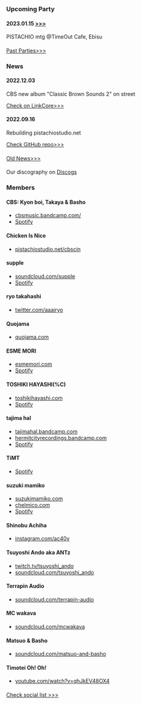 ### Upcoming Party

#### 2023.01.15 [>>>](https://twitter.com/percent_c/status/1599328364875378688)

PISTACHIO mtg @TimeOut Cafe, Ebisu

<!-- No scheduled L(@_@;) -->

#### 
[Past Parties>>>](/past)

### News

#### 2022.12.03

CBS new album "Classic Brown Sounds 2" on street

[Check on LinkCore>>>](https://linkco.re/HQDd227G)

#### 2022.09.16

Rebuilding pistachiostudio.net

[Check GitHub repo>>>](https://github.com/pistachiostudio/pistachio-on-vss)

#### 

[Old News>>>](/oldnews)

#### 

Our discography on [Discogs](https://www.discogs.com/label/1290260-Pistachio-Studio-2)

### Members

#### CBS: Kyon boi, Takaya & Basho

- [cbsmusic.bandcamp.com/](https://cbsmusic.bandcamp.com/)
- [Spotify](https://open.spotify.com/artist/7AHhB1P3XhzSw4oPT2unag)

#### Chicken Is Nice

- [pistachiostudio.net/cbscin](/cbscin)

#### supple

- [soundcloud.com/supple](https://soundcloud.com/supple)
- [Spotify](https://open.spotify.com/artist/2uEVJZxMFmlMHktYPBCDa9)

#### ryo takahashi

- [twitter.com/aaairyo](https://twitter.com/aaairyo)

#### Quojama

- [quojama.com](https://quojama.com)

#### ESME MORI

- [esmemori.com](https://esmemori.com/)
- [Spotify](https://open.spotify.com/artist/76H8LGZ7isj2XG6ZRMYpzK)

#### TOSHIKI HAYASHI(%C)

- [toshikihayashi.com](https://toshikihayashi.com/)
- [Spotify](https://open.spotify.com/artist/2BSv9udyrO0Mm0ckZAkQSI)

#### tajima hal

- [tajimahal.bandcamp.com](https://tajimahal.bandcamp.com)
- [hermitcityrecordings.bandcamp.com](https://hermitcityrecordings.bandcamp.com/)
- [Spotify](https://open.spotify.com/artist/5SuPIkCZe2U5TZCqYX4mcI)

#### TiMT

- [Spotify](https://open.spotify.com/artist/6JavWK8JRQbZ3oX9nrkSyb)

#### suzuki mamiko

- [suzukimamiko.com](https://suzukimamiko.com/)
- [chelmico.com](http://chelmico.com/)
- [Spotify](https://open.spotify.com/artist/21bkNzNX7do9qb8SM9wFQF)

#### Shinobu Achiha

- [instagram.com/ac40v](https://www.instagram.com/ac40v/)

#### Tsuyoshi Ando aka ANTz

- [twitch.tv/tsuyoshi_ando](https://www.twitch.tv/tsuyoshi_ando)
- [soundcloud.com/tsuyoshi_ando](https://soundcloud.com/tsuyoshi_ando)

#### Terrapin Audio

- [soundcloud.com/terrapin-audio](https://soundcloud.com/terrapin-audio)

#### MC wakava

- [soundcloud.com/mcwakava](https://soundcloud.com/mcwakava)

#### Matsuo & Basho

- [soundcloud.com/matsuo-and-basho](https://soundcloud.com/matsuo-and-basho)

#### Timotei Oh! Oh!

- [youtube.com/watch?v=qhJkEV48OX4](https://www.youtube.com/watch?v=qhJkEV48OX4)

#### 

[Check social list >>>](/social)
